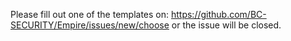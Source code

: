 Please fill out one of the templates on: https://github.com/BC-SECURITY/Empire/issues/new/choose or the issue will be closed.
